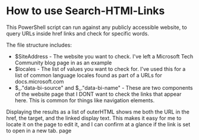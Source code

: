 # How to use Search-HTMl-Links

This PowerShell script can run against any publicly accessible website, to query URLs inside href links and check for specific words.

The file structure includes:

* $SiteAddress - The website you want to check. I've left a Microsoft Tech Community blog page in as an example
* $locales - The list of values you want to check for. I've used this for a list of common language locales found as part of a URLs for docs.microsoft.com
* $\_."data-bi-source" and $\_."data-bi-name" - These are two components of the website page that I DONT want to check the links that appear here. This is common for things like navigation elements.

Displaying the results as a list of outerHTML shows me both the URL in the href, the target, and the linked display text. This makes it easy for me to locate it on the page to edit it, and I can confirm at a glance if the link is set to open in a new tab.   page

